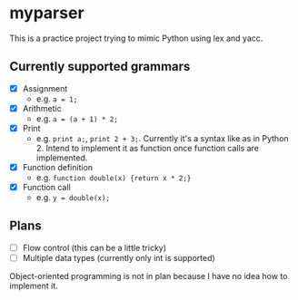 # myparser

This is a practice project trying to mimic Python using lex and yacc.

## Currently supported grammars

- [x] Assignment
	- e.g. `a = 1;`
- [x] Arithmetic
	- e.g. `a = (a + 1) * 2;`
- [x] Print 
	- e.g. `print a;`, `print 2 + 3;`. Currently it's a syntax like as in Python 2. Intend to implement it as function once function calls are implemented.
- [x] Function definition
	- e.g. `function double(x) {return x * 2;}`
- [x] Function call
	- e.g. `y = double(x);`

## Plans


- [ ] Flow control (this can be a little tricky)
- [ ] Multiple data types (currently only int is supported)

Object-oriented programming is not in plan because I have no idea how to implement it.
